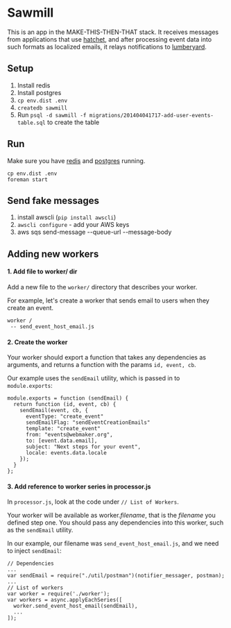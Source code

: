 # Sawmill

This is an app in the MAKE-THIS-THEN-THAT stack. It receives messages from applications that use [hatchet](https://github.com/mozilla/hatchet), and after processing event data into such formats as localized emails, it relays notifications to [lumberyard](https://github.com/mozilla/lumberyard).

## Setup

1. Install redis
2. Install postgres
3. `cp env.dist .env`
4. `createdb sawmill`
5.  Run `psql -d sawmill -f migrations/201404041717-add-user-events-table.sql` to create the table

## Run

Make sure you have [redis](http://redis.io/download) and [postgres](http://www.postgresql.org/download) running.

```
cp env.dist .env
foreman start
```

## Send fake messages

1. install awscli (`pip install awscli`)
2. `awscli configure` - add your AWS keys
3.  aws sqs send-message --queue-url <queue url> --message-body <json>

## Adding new workers

#### 1. Add file to worker/ dir

Add a new file to the `worker/` directory that describes your worker.

For example, let's create a worker that sends email to users when they create an event.

```
worker /
 -- send_event_host_email.js
```

#### 2. Create the worker

Your worker should export a function that takes any dependencies as arguments, and returns a function with the params `id, event, cb`.

Our example uses the `sendEmail` utility, which is passed in to `module.exports`:

```
module.exports = function (sendEmail) {
  return function (id, event, cb) {
    sendEmail(event, cb, {
      eventType: "create_event"
      sendEmailFlag: "sendEventCreationEmails"
      template: "create_event"
      from: "events@webmaker.org",
      to: [event.data.email],
      subject: "Next steps for your event",
      locale: events.data.locale
    });
  }
};
```


#### 3. Add reference to worker series in processor.js

In `processor.js`, look at the code under `// List of Workers`.

Your worker will be available as worker.*filename*, that is the *filename* you defined step one. You should pass any dependencies into this worker, such as the `sendEmail` utility.

In our example, our filename was `send_event_host_email.js`, and we need to inject `sendEmail`:


```
// Dependencies
...
var sendEmail = require("./util/postman")(notifier_messager, postman);
...
// List of workers
var worker = require('./worker');
var workers = async.applyEachSeries([
  worker.send_event_host_email(sendEmail),
  ...
]);
```


